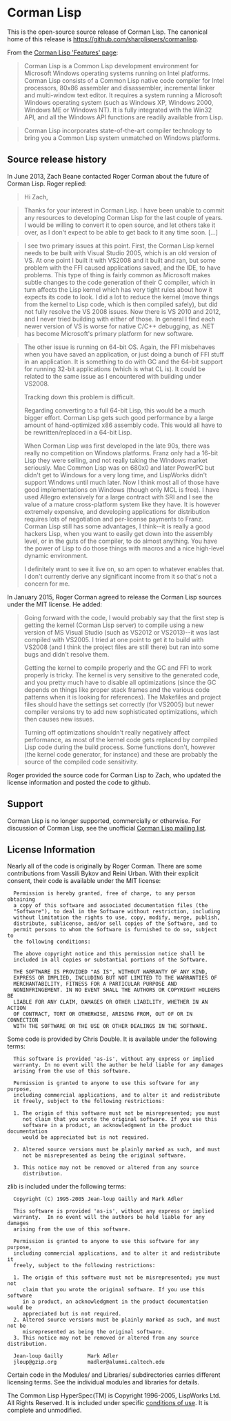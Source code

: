# Corman Lisp

This is the open-source source release of Corman Lisp. The canonical
home of this release is https://github.com/sharplispers/cormanlisp.

From the [Corman Lisp 'Features' page](http://www.cormanlisp.com/features.html):

> Corman Lisp is a Common Lisp development environment for Microsoft Windows operating systems running on Intel platforms. Corman Lisp consists of a Common Lisp native code compiler for Intel processors, 80x86 assembler and disassembler, incremental linker and multi-window text editor. It requires a system running a Microsoft Windows operating system (such as Windows XP, Windows 2000, Windows ME or Windows NT). It is fully integrated with the Win32 API, and all the Windows API functions are readily available from Lisp.

> Corman Lisp incorporates state-of-the-art compiler technology to bring you a Common Lisp system unmatched on Windows platforms.

## Source release history

In June 2013, Zach Beane contacted Roger Corman about the future of
Corman Lisp. Roger replied:

> Hi Zach,

> Thanks for your interest in Corman Lisp. I have been unable to
> commit any resources to developing Corman Lisp for the last couple
> of years. I would be willing to convert it to open source, and let
> others take it over, as I don't expect to be able to get back to
> it any time soon. [...]

> I see two primary issues at this point. First, the Corman Lisp
> kernel needs to be built with Visual Studio 2005, which is an old
> version of VS. At one point I built it with VS2008 and it built
> and ran, but some problem with the FFI caused applications saved,
> and the IDE, to have problems. This type of thing is fairly common
> as Microsoft makes subtle changes to the code generation of their
> C compiler, which in turn affects the Lisp kernel which has very
> tight rules about how it expects its code to look. I did a lot to
> reduce the kernel (move things from the kernel to Lisp code, which
> is then compiled safely), but did not fully resolve the VS 2008
> issues. Now there is VS 2010 and 2012, and I never tried building
> with either of those. In general I find each newer version of VS
> is worse for native C/C++ debugging, as .NET has become
> Microsoft's primary platform for new software.

> The other issue is running on 64-bit OS. Again, the FFI misbehaves
> when you have saved an application, or just doing a bunch of FFI
> stuff in an application. It is something to do with GC and the
> 64-bit support for running 32-bit applications (which is what CL
> is). It could be related to the same issue as I encountered with
> building under VS2008.
>
> Tracking down this problem is difficult.
>
> Regarding converting to a full 64-bit Lisp, this would be a much
> bigger effort. Corman Lisp gets such good performance by a large
> amount of hand-optimized x86 assembly code. This would all have to
> be rewritten/replaced in a 64-bit Lisp.
>
> When Corman Lisp was first developed in the late 90s, there was
> really no competition on Windows platforms. Franz only had a
> 16-bit Lisp they were selling, and not really taking the Windows
> market seriously. Mac Common Lisp was on 680x0 and later PowerPC
> but didn't get to Windows for a very long time, and LispWorks
> didn't support Windows until much later. Now I think most all of
> those have good implementations on Windows (though only MCL is
> free). I have used Allegro extensively for a large contract with
> SRI and I see the value of a mature cross-platform system like
> they have. It is however extremely expensive, and developing
> applications for distribution requires lots of negotiation and
> per-license payments to Franz. Corman Lisp still has some
> advantages, I think--it is really a good hackers Lisp, when you
> want to easily get down into the assembly level, or in the guts of
> the compiler, to do almost anything. You have the power of Lisp to
> do those things with macros and a nice high-level dynamic
> environment.
>
> I definitely want to see it live on, so am open to whatever
> enables that. I don't currently derive any significant income from
> it so that's not a concern for me.

In January 2015, Roger Corman agreed to release the Corman Lisp
sources under the MIT license. He added:

> Going forward with the code, I would probably say that the first
> step is getting the kernel (Corman Lisp server) to compile using a
> new version of MS Visual Studio (such as VS2012 or VS2013)--it was
> last compiled with VS2005. I tried at one point to get it to build
> with VS2008 (and I think the project files are still there) but
> ran into some bugs and didn't resolve them.
>
> Getting the kernel to compile properly and the GC and FFI to work
> properly is tricky. The kernel is very sensitive to the generated
> code, and you pretty much have to disable all optimizations (since
> the GC depends on things like proper stack frames and the various
> code patterns when it is looking for references). The Makefiles
> and project files should have the settings set correctly (for
> VS2005) but newer compiler versions try to add new sophisticated
> optimizations, which then causes new issues.
>
> Turning off optimizations shouldn't really negatively affect
> performance, as most of the kernel code gets replaced by compiled
> Lisp code during the build process. Some functions don't, however
> (the kernel code generator, for instance) and these are probably
> the source of the compiled code sensitivity.

Roger provided the source code for Corman Lisp to Zach, who updated
the license information and posted the code to github.

## Support

Corman Lisp is no longer supported, commercially or otherwise. For
discussion of Corman Lisp, see the unofficial [Corman Lisp mailing
list](https://groups.google.com/d/forum/cormanlisp).


## License Information

Nearly all of the code is originally by Roger Corman. There are some
contributions from Vassili Bykov and Reini Urban. With their explicit
consent, their code is available under the MIT license:

      Permission is hereby granted, free of charge, to any person obtaining
      a copy of this software and associated documentation files (the
      "Software"), to deal in the Software without restriction, including
      without limitation the rights to use, copy, modify, merge, publish,
      distribute, sublicense, and/or sell copies of the Software, and to
      permit persons to whom the Software is furnished to do so, subject to
      the following conditions:

      The above copyright notice and this permission notice shall be
      included in all copies or substantial portions of the Software.

      THE SOFTWARE IS PROVIDED "AS IS", WITHOUT WARRANTY OF ANY KIND,
      EXPRESS OR IMPLIED, INCLUDING BUT NOT LIMITED TO THE WARRANTIES OF
      MERCHANTABILITY, FITNESS FOR A PARTICULAR PURPOSE AND
      NONINFRINGEMENT. IN NO EVENT SHALL THE AUTHORS OR COPYRIGHT HOLDERS BE
      LIABLE FOR ANY CLAIM, DAMAGES OR OTHER LIABILITY, WHETHER IN AN ACTION
      OF CONTRACT, TORT OR OTHERWISE, ARISING FROM, OUT OF OR IN CONNECTION
      WITH THE SOFTWARE OR THE USE OR OTHER DEALINGS IN THE SOFTWARE.

Some code is provided by Chris Double. It is available under the
following terms:

      This software is provided 'as-is', without any express or implied
      warranty. In no event will the author be held liable for any damages
      arising from the use of this software.
     
      Permission is granted to anyone to use this software for any purpose,
      including commercial applications, and to alter it and redistribute
      it freely, subject to the following restrictions:
     
      1. The origin of this software must not be misrepresented; you must
         not claim that you wrote the original software. If you use this
         software in a product, an acknowledgment in the product documentation
         would be appreciated but is not required.
     
      2. Altered source versions must be plainly marked as such, and must
         not be misrepresented as being the original software.
     
      3. This notice may not be removed or altered from any source 
         distribution.
     
zlib is included under the following terms:

      Copyright (C) 1995-2005 Jean-loup Gailly and Mark Adler

      This software is provided 'as-is', without any express or implied
      warranty.  In no event will the authors be held liable for any damages
      arising from the use of this software.

      Permission is granted to anyone to use this software for any purpose,
      including commercial applications, and to alter it and redistribute it
      freely, subject to the following restrictions:

      1. The origin of this software must not be misrepresented; you must not
         claim that you wrote the original software. If you use this software
         in a product, an acknowledgment in the product documentation would be
         appreciated but is not required.
      2. Altered source versions must be plainly marked as such, and must not be
         misrepresented as being the original software.
      3. This notice may not be removed or altered from any source distribution.

      Jean-loup Gailly        Mark Adler
      jloup@gzip.org          madler@alumni.caltech.edu

Certain code in the Modules/ and Libraries/ subdirectories carries
different licensing terms. See the individual modules and libraries
for details.

The Common Lisp HyperSpec(TM) is Copyright 1996-2005, LispWorks
Ltd. All Rights Reserved.  It is included under specific [conditions
of
use](http://www.lispworks.com/documentation/HyperSpec/Front/Help.htm#Legal). It
is complete and unmodified.

